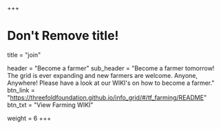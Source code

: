 +++
# Don't Remove title!
title = "join"

header = "Become a farmer"
sub_header = "Become a farmer tomorrow!  The grid is ever expanding and new farmers are welcome. Anyone, Anywhere! Please have a look at our WIKI's on how to become a farmer."
btn_link = "https://threefoldfoundation.github.io/info_grid/#/tf_farming/README"
btn_txt = "View Farming WIKI"

weight = 6
+++
